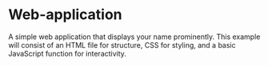 # Web-application
A simple web application that displays your name prominently. This example will consist of an HTML file for structure, CSS for styling, and a basic JavaScript function for interactivity.
